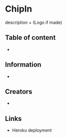 # ChipIn

description + (Logo if made)

## Table of content

*

## Information 

*

## Creators

*

## Links

* Heroku deployment 
